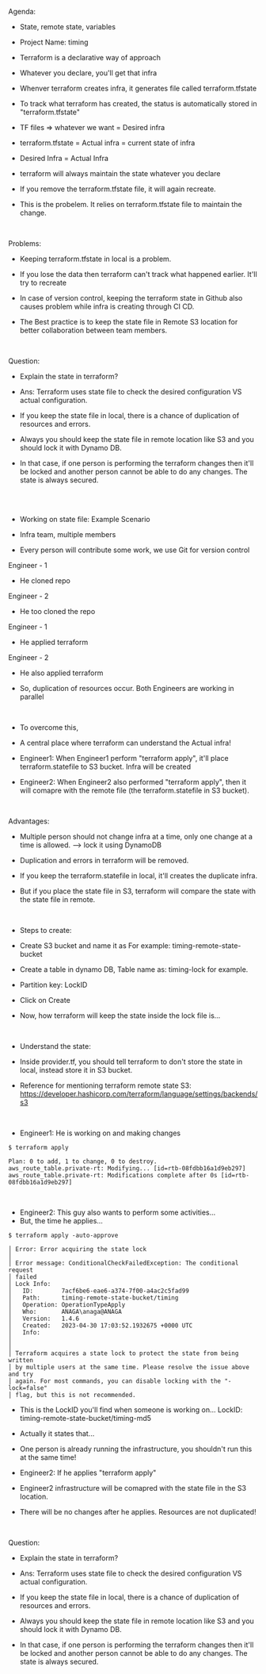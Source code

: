 
Agenda:
<p>

* State, remote state, variables
* Project Name: timing


* Terraform is a declarative way of approach
* Whatever you declare, you'll get that infra
* Whenver terraform creates infra, it generates file called terraform.tfstate


* To track what terraform has created, the status is automatically stored in "terraform.tfstate"



* TF files => whatever we want = Desired infra
* terraform.tfstate = Actual infra = current state of infra

* Desired Infra = Actual Infra

* terraform will always maintain the state whatever you declare

* If you remove the terraform.tfstate file, it will again recreate. 
* This is the probelem. It relies on terraform.tfstate file to maintain the change.
</p>

<br>

Problems:
<p>

* Keeping terraform.tfstate in local is a problem.

* If you lose the data then terraform can't track what happened earlier. It'll try to recreate

* In case of version control, keeping the terraform state in Github also causes problem while infra is creating through CI CD.

* The Best practice is to keep the state file in Remote S3 location for better collaboration between team members.
</p>

<br>

Question:
<p>

* Explain the state in terraform?
* Ans: Terraform uses state file to check the desired configuration VS actual configuration.

* If you keep the state file in local, there is a chance of duplication of resources and errors.

* Always you should keep the state file in remote location like S3 and you should lock it with Dynamo DB. 

* In that case, if one person is performing the terraform changes then it'll be locked and another person cannot be able to do any changes. The state is always secured.
</p>


<br>
<br>

<p>

* Working on state file: Example Scenario
* Infra team, multiple members 

* Every person will contribute some work, we use Git for version control

Engineer - 1
* He cloned repo


Engineer - 2
* He too cloned the repo


Engineer - 1
* He applied terraform


Engineer - 2
* He also applied terraform

* So, duplication of resources occur. Both Engineers are working in parallel
</p>

<br>

* To overcome this,

* A central place where terraform can understand the Actual infra!


* Engineer1: When Engineer1 perform "terraform apply", it'll place terraform.statefile to S3 bucket. Infra will be created

* Engineer2: When Engineer2 also performed "terraform apply", then it will comapre with the remote file (the terraform.statefile in S3 bucket).

<br>

Advantages:
<p>

* Multiple person should not change infra at a time, only one change at a time is allowed. --> lock it using DynamoDB

* Duplication and errors in terraform will be removed.

* If you keep the terraform.statefile in local, it'll creates the duplicate infra.

* But if you place the state file in S3, terraform will compare the state with the state file in remote.
</p>

<br>

* Steps to create:
<p>

* Create S3 bucket and name it as For example: timing-remote-state-bucket
* Create a table in dynamo DB, Table name as: timing-lock for example.
* Partition key: LockID
* Click on Create


* Now, how terraform will keep the state inside the lock file is... 

<br>

* Understand the state:
<p>

* Inside provider.tf, you should tell terraform to don't store the state in local, instead store it in S3 bucket.

* Reference for mentioning terraform remote state S3:
https://developer.hashicorp.com/terraform/language/settings/backends/s3


<br>

* Engineer1: He is working on and making changes

```
$ terraform apply

Plan: 0 to add, 1 to change, 0 to destroy.
aws_route_table.private-rt: Modifying... [id=rtb-08fdbb16a1d9eb297]
aws_route_table.private-rt: Modifications complete after 0s [id=rtb-08fdbb16a1d9eb297]
```

<br>

* Engineer2: This guy also wants to perform some activities...
* But, the time he applies...

```
$ terraform apply -auto-approve

│ Error: Error acquiring the state lock
│
│ Error message: ConditionalCheckFailedException: The conditional request
│ failed
│ Lock Info:
│   ID:        7acf6be6-eae6-a374-7f00-a4ac2c5fad99
│   Path:      timing-remote-state-bucket/timing
│   Operation: OperationTypeApply
│   Who:       ANAGA\anaga@ANAGA
│   Version:   1.4.6
│   Created:   2023-04-30 17:03:52.1932675 +0000 UTC
│   Info:
│
│
│ Terraform acquires a state lock to protect the state from being written
│ by multiple users at the same time. Please resolve the issue above and try
│ again. For most commands, you can disable locking with the "-lock=false"
│ flag, but this is not recommended.
```

* This is the LockID you'll find when someone is working on...
LockID: timing-remote-state-bucket/timing-md5


* Actually it states that...

* One person is already running the infrastructure, you shouldn't run this at the same time! 

* Engineer2: If he applies "terraform apply"
* Engineer2 infrastructure will be comapred with the state file in the S3 location.

* There will be no changes after he applies. Resources are not duplicated!

<br>

Question:
<p>

* Explain the state in terraform?
* Ans: Terraform uses state file to check the desired configuration VS actual configuration.

* If you keep the state file in local, there is a chance of duplication of resources and errors.

* Always you should keep the state file in remote location like S3 and you should lock it with Dynamo DB. 

* In that case, if one person is performing the terraform changes then it'll be locked and another person cannot be able to do any changes. The state is always secured.
</p>

